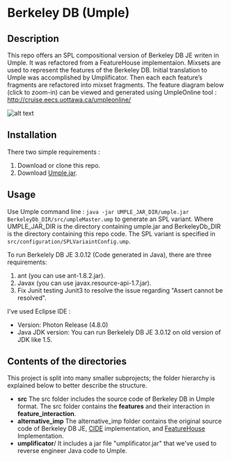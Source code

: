
# Berkeley DB (Umple)

## Description
This repo offers an SPL compositional version of Berkeley DB JE writen in Umple. It was refactored from a FeatureHouse implementaion. Mixsets are used to represent the features of the Berkeley DB. Initial translation to Umple was accomplished by Umplificator. Then each each feature’s fragments are refactored into mixset fragments. The feature diagram below (click to zoom-in) can be viewed and generated using UmpleOnline tool : http://cruise.eecs.uottawa.ca/umpleonline/

![alt text](https://raw.githubusercontent.com/gublan24/BerkeleyDbUmple/e9aebd48dc937a2cad2b7c0640107144d6f6113b/src/configuration/graphviz.svg)
##  Installation
There two simple requirements : 
 1. Download or clone this repo.
 2. Download [Umple.jar](https://cruise.eecs.uottawa.ca/umpleonline/download_eclipse_umple_plugin.shtml). 

 
## Usage
 Use Umple command line : `java -jar UMPLE_JAR_DIR/umple.jar BerkeleyDb_DIR/src/umpleMaster.ump` to generate an SPL variant. Where UMPLE_JAR_DIR is the directory containing umple.jar and BerkeleyDb_DIR is the directory containing this repo code. The SPL variant is specified in `src/configuration/SPLVariaintConfig.ump`.
 
To run Berkelely DB JE 3.0.12 (Code generated in Java), there are three requirements: 
 1. ant (you can use ant-1.8.2.jar).  
 2. Javax (you can use javax.resource-api-1.7.jar).  
 3. Fix Junit testing Junit3 to resolve the issue regarding "Assert cannot be resolved".

I've used Eclipse IDE :
 - Version: Photon Release (4.8.0) 
 - Java JDK version: You can run Berkelely DB JE 3.0.12 on old version of JDK like 1.5.

## Contents of the directories
This project is split into many smaller subprojects; the folder hierarchy is explained below to better describe the structure.
 * **src**
The src folder includes the source code of Berkeley DB in Umple format. The src folder contains the **features** and their interaction in **feature_interaction**. 
 * **alternative_imp**
 The alternative_imp folder contains the original source code of Berkeley DB JE, [CIDE](https://github.com/ckaestne/CIDE/tree/master/CIDE_Samples/cide_samples/Berkeley%20DB%20JE) implementation, and [FeatureHouse](https://github.com/FeatureIDE/FeatureIDE/tree/develop/plugins/de.ovgu.featureide.examples/featureide_examples/BerkeleyDB-FH-Java) Implementation.  
 * **umplificator**/ 
It includes a jar file "umplificator.jar" that we've used to reverse engineer Java code to Umple. 

